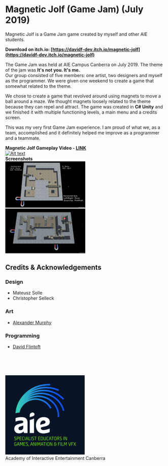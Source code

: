 # Magnetic Jolf (Game Jam) (July 2019)
Magnetic Jolf is a Game Jam game created by myself and other AIE students.

**Download on itch.io: [https://davidf-dev.itch.io/magnetic-jolf](https://davidf-dev.itch.io/magnetic-jolf)**

The Game Jam was held at AIE Campus Canberra on July 2019. The theme of the jam was **It's not you. It's me.**<br>
Our group consisted of five members: one artist, two designers and myself as the programmer. We were given one weekend to create a game that somewhat related to the theme.

We chose to create a game that revolved around using magnets to move a ball around a maze. We thought magnets loosely related to the theme because they can repel and attract. The game was created in **C# Unity** and we finished it with multiple functioning levels, a main menu and a credits screen.

This was my very first Game Jam experience. I am proud of what we, as a team, accomplished and it definitely helped me improve as a programmer and a teammate.

**Magnetic Jolf Gameplay Video - [LINK](https://youtu.be/9bJsTtejxps)**<br>
[![Alt text](https://img.youtube.com/vi/9bJsTtejxps/0.jpg)](https://www.youtube.com/watch?v=9bJsTtejxps)<br>
**Screenshots**<br>
<img src="ss1.png" width=50%/>
<img src="ss2.png" width=50%/></br>

## Credits & Acknowledgements
### Design
- Mateusz Solle
- Christopher Selleck
### Art
- [Alexander Murphy](https://alexmurphy3darts.artstation.com/)
### Programming
- [David Flintoft](https://www.davidfdev.com/)

</br></br><br><br>
<img src="aie_logo_clr.jpg" alt="Academy of Interactive Entertainment" width=250px height=250px/><br>
Academy of Interactive Entertainment Canberra<br>

